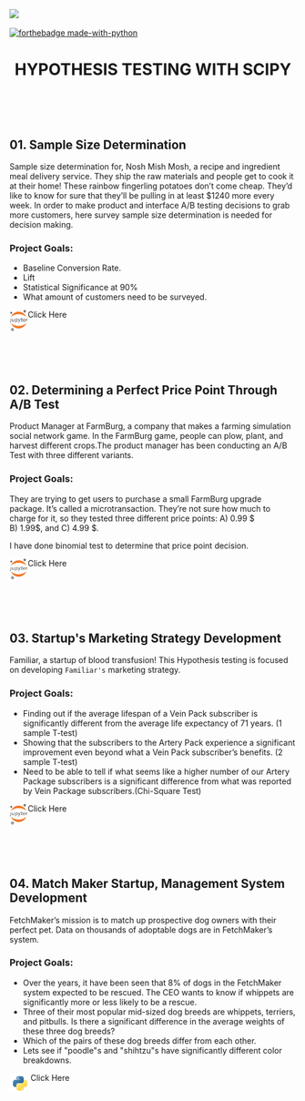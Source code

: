 
<p align='left'> 
                         
  <a href="#"><img src="https://badges.pufler.dev/visits/Emon-ProCoder7/Data-Driven-Decision-Making-With-Statistics"></a>
</p>



[![forthebadge made-with-python](http://ForTheBadge.com/images/badges/made-with-python.svg)](https://www.python.org/)
  
<h1 align = 'center'>HYPOTHESIS TESTING WITH SCIPY<h1>   



<br>
  
## 01. Sample Size Determination

  Sample size determination for, Nosh Mish Mosh, a recipe and ingredient meal delivery service. They ship the raw materials and people get to cook it at their home! These rainbow fingerling potatoes don’t come cheap. They’d like to know for sure that they’ll be pulling in at least $1240 more every week. In order to make product and interface A/B testing decisions to grab more customers, here survey sample size determination is needed for decision making.
  
### Project Goals:
  - Baseline Conversion Rate.
  - Lift
  - Statistical Significance at 90%
  - What amount of customers need to be surveyed.
  
  
Click Here [<img align="left" alt="Emon-ProCoder7 | Jupyter" width="32px" src="https://raw.githubusercontent.com/Emon-ProCoder7/python_projects/master/jupyter.png"/>](https://github.com/Emon-ProCoder7/Data-Driven-Decision-Making-With-Statistics/blob/master/Sample_size_determination.ipynb)
  
  
<br><br><br><br>  
  

## 02. Determining a Perfect Price Point Through A/B Test

  Product Manager at FarmBurg, a company that makes a farming simulation social network game. In the FarmBurg game, people can plow, plant, and harvest different crops.The product manager has been conducting an A/B Test with three different variants.
  
  

### Project Goals:
   They are trying to get users to purchase a small FarmBurg upgrade package. It’s called a microtransaction. They’re not sure how much to charge for it, so they tested three different price points: 
   A) 0.99 $   
   B) 1.99$, and 
   C) 4.99 $.
   
   I have done binomial test to determine that price point decision.
 
  
Click Here [<img align="left" alt="Emon-ProCoder7 | Jupyter" width="32px" src="https://raw.githubusercontent.com/Emon-ProCoder7/python_projects/master/jupyter.png"/>](https://github.com/Emon-ProCoder7/Data-Driven-Decision-Making-With-Statistics/blob/master/Determining_price_point.ipynb)
  
  
<br><br><br><br>  
  
  
## 03. Startup's Marketing Strategy Development

  Familiar, a startup of blood transfusion! This Hypothesis testing is focused on developing `Familiar's` marketing strategy.

### Project Goals:
   - Finding out if the average lifespan of a Vein Pack subscriber is significantly different from the average life expectancy of 71 years. (1 sample T-test)
   - Showing that the subscribers to the Artery Pack experience a significant improvement even beyond what a Vein Pack subscriber’s benefits. (2 sample T-test) 
   - Need to be able to tell if what seems like a higher number of our Artery Package subscribers is a significant difference from what was reported by Vein Package subscribers.(Chi-Square Test)  
 
  
Click Here [<img align="left" alt="Emon-ProCoder7 | Jupyter" width="32px" src="https://raw.githubusercontent.com/Emon-ProCoder7/python_projects/master/jupyter.png"/>](https://github.com/Emon-ProCoder7/Data-Driven-Decision-Making-With-Statistics/blob/master/Startup%20Marketing%20Strategy.ipynb)

<br><br><br><br>

## 04. Match Maker Startup, Management System Development

  FetchMaker’s mission is to match up prospective dog owners with their perfect pet. Data on thousands of adoptable dogs are in FetchMaker’s system.
  
### Project Goals:
   - Over the years, it have been seen that 8% of dogs in the FetchMaker system expected to be rescued. The CEO wants to know if whippets are significantly more or less likely to be a rescue.
   - Three of their most popular mid-sized dog breeds are whippets, terriers, and pitbulls. Is there a significant difference in the average weights of these three dog breeds? 
   - Which of the pairs of these dog breeds differ from each other.
   - Lets see if "poodle"s and "shihtzu"s have significantly different color breakdowns. 
   
 Click Here [<img align="left" alt="Python" width="37px" src="https://raw.githubusercontent.com/github/explore/80688e429a7d4ef2fca1e82350fe8e3517d3494d/topics/python/python.png" />](https://github.com/Emon-ProCoder7/Data-Driven-Decision-Making-With-Statistics/blob/master/Match_Maker%20Tech%20Startup.py)




